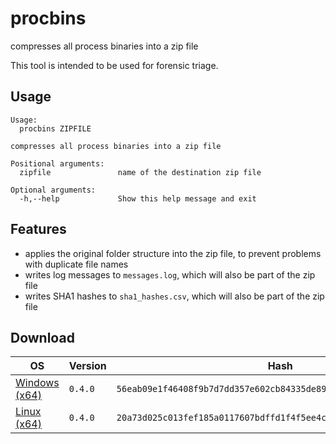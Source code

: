 # procbins
compresses all process binaries into a zip file

This tool is intended to be used for forensic triage.

## Usage
```
Usage:
  procbins ZIPFILE

compresses all process binaries into a zip file

Positional arguments:
  zipfile               name of the destination zip file

Optional arguments:
  -h,--help             Show this help message and exit
```

## Features

* applies the original folder structure into the zip file, to prevent problems with duplicate file names
* writes log messages to `messages.log`, which will also be part of the zip file
* writes SHA1 hashes to `sha1_hashes.csv`, which will also be part of the zip file

## Download

| OS | Version | Hash |
|----|---------|-----|
|[Windows (x64)](https://github.com/teeshop/procbins/releases/download/0.4.0/procbins_0.4.0_x86_64-pc-windows-gnu.zip) | `0.4.0`  | `56eab09e1f46408f9b7d7dd357e602cb84335de89e68abf1b856ae089a27e740` |
|[Linux (x64)](https://github.com/teeshop/procbins/releases/download/0.4.0/procbins_0.4.0_x86_64-unknown-linux-musl.zip) | `0.4.0`  | `20a73d025c013fef185a0117607bdffd1f4f5ee4c99b19be63f998cf302dafd5` |
